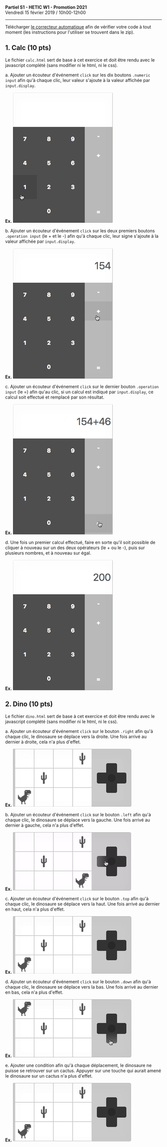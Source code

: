 **Partiel S1 - HETIC W1 - Promotion 2021**
<br>Vendredi 15 février 2019 / 10h00-12h00

---

Télécharger [le correcteur automatique](https://github.com/yamsellem/hetic.js/raw/master/EXAM/{-_-}/{-_-}.zip) afin de vérifier votre code à tout moment (les instructions pour l'utiliser se trouvent dans le zip).

## 1. Calc (10 pts)

Le fichier `calc.html` sert de base à cet exercice et doit être rendu avec le javascript complété (sans modifier ni le html, ni le css).

a. Ajouter un écouteur d'événement `click` sur les dix boutons `.numeric input` afin qu'à chaque clic, leur valeur s'ajoute à la valeur affichée par `input.display`.

**Ex.** ![](./gifs/calc-a.gif)

b. Ajouter un écouteur d'événement `click` sur les deux premiers boutons `.operation input` (le + et le -) afin qu'à chaque clic, leur signe s'ajoute à la valeur affichée par `input.display`.

**Ex.** ![](./gifs/calc-b.gif)

c. Ajouter un écouteur d'événement `click` sur le dernier bouton `.operation input` (le =) afin qu'au clic, si un calcul est indiqué par `input.display`, ce calcul soit effectué et remplacé par son résultat.

**Ex.** ![](./gifs/calc-c.gif)

d. Une fois un premier calcul effectué, faire en sorte qu'il soit possible de cliquer à nouveau sur un des deux opérateurs (le + ou le -), puis sur plusieurs nombres, et à nouveau sur égal. 

**Ex.** ![](./gifs/calc-d.gif)

## 2. Dino (10 pts)

Le fichier `dino.html` sert de base à cet exercice et doit être rendu avec le javascript complété (sans modifier ni le html, ni le css).

a. Ajouter un écouteur d'événement `click` sur le bouton `.right` afin qu'à chaque clic, le dinosaure se déplace vers la droite. Une fois arrivé au dernier à droite, cela n'a plus d'effet.

**Ex.** ![](./gifs/dino-a.gif)

b. Ajouter un écouteur d'événement `click` sur le bouton `.left` afin qu'à chaque clic, le dinosaure se déplace vers la gauche. Une fois arrivé au dernier à gauche, cela n'a plus d'effet.

**Ex.** ![](./gifs/dino-b.gif)

c. Ajouter un écouteur d'événement `click` sur le bouton `.top` afin qu'à chaque clic, le dinosaure se déplace vers la haut. Une fois arrivé au dernier en haut, cela n'a plus d'effet.

**Ex.** ![](./gifs/dino-c.gif)

d. Ajouter un écouteur d'événement `click` sur le bouton `.down` afin qu'à chaque clic, le dinosaure se déplace vers la bas. Une fois arrivé au dernier en bas, cela n'a plus d'effet.

**Ex.** ![](./gifs/dino-d.gif)

e. Ajouter une condition afin qu'à chaque déplacement, le dinosaure ne puisse se retrouver sur un cactus. Appuyer sur une touche qui aurait amené le dinosaure sur un cactus n'a plus d'effet.

**Ex.** ![](./gifs/dino-e.gif)